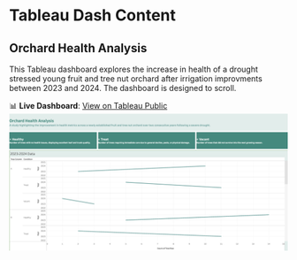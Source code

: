 # Tableau Dash Content

## Orchard Health Analysis 

This Tableau dashboard explores the increase in health of a drought stressed young fruit and tree nut orchard after irrigation improvments between 2023 and 2024. The dashboard is designed to scroll. 

📊 **Live Dashboard**: [View on Tableau Public](https://public.tableau.com/views/OrchardHealthAnalysis/Dashboard?:language=en-US&:sid=&:redirect=auth&:display_count=n&:origin=viz_share_link)
![Dashboard Screenshot](OrchardHealthAnalysis_ScrollDashboard.png)
